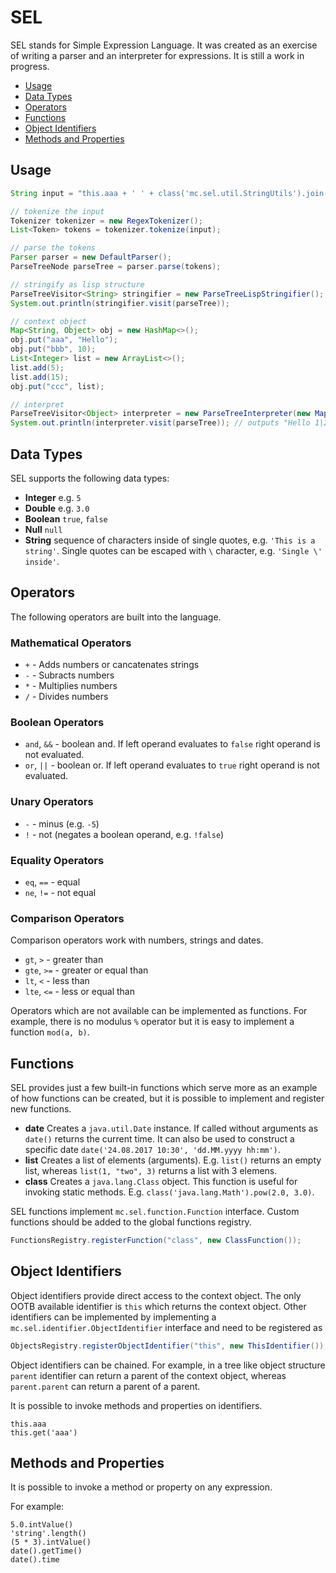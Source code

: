 # SEL
SEL stands for Simple Expression Language. It was created as an exercise of writing a parser and an interpreter for expressions. It is still a work in progress.

* [Usage](#usage)
* [Data Types](#data-types)
* [Operators](#operators)
* [Functions](#functions)
* [Object Identifiers](#object-identifiers)
* [Methods and Properties](#methods-and-properties)

## Usage
```java
String input = "this.aaa + ' ' + class('mc.sel.util.StringUtils').join('|', list('1','2','3')) + ('|' + (this.ccc.get(1) - this.bbb - 1).intValue())";

// tokenize the input
Tokenizer tokenizer = new RegexTokenizer();
List<Token> tokens = tokenizer.tokenize(input);

// parse the tokens
Parser parser = new DefaultParser();
ParseTreeNode parseTree = parser.parse(tokens);

// stringify as lisp structure
ParseTreeVisitor<String> stringifier = new ParseTreeLispStringifier();
System.out.println(stringifier.visit(parseTree));

// context object
Map<String, Object> obj = new HashMap<>();
obj.put("aaa", "Hello");
obj.put("bbb", 10);
List<Integer> list = new ArrayList<>();
list.add(5);
list.add(15);
obj.put("ccc", list);

// interpret
ParseTreeVisitor<Object> interpreter = new ParseTreeInterpreter(new MapContextObject(obj));
System.out.println(interpreter.visit(parseTree)); // outputs "Hello 1|2|3|4"
```

## Data Types
SEL supports the following data types:
* __Integer__ e.g. `5`
* __Double__ e.g. `3.0`
* __Boolean__ `true`, `false`
* __Null__ `null`
* __String__ sequence of characters inside of single quotes, e.g. `'This is a string'`. Single quotes can be escaped with `\` character, e.g. `'Single \' inside'`.

## Operators
The following operators are built into the language.

### Mathematical Operators
* `+` - Adds numbers or cancatenates strings
* `-` - Subracts numbers
* `*` - Multiplies numbers
* `/` - Divides numbers

### Boolean Operators
* `and`, `&&` - boolean and. If left operand evaluates to `false` right operand is not evaluated.
* `or`, `||` - boolean or. If left operand evaluates to `true` right operand is not evaluated.

### Unary Operators
* `-` - minus (e.g. `-5`)
* `!` - not (negates a boolean operand, e.g. `!false`)

### Equality Operators
* `eq`, `==` - equal
* `ne`, `!=` - not equal

### Comparison Operators
Comparison operators work with numbers, strings and dates.

* `gt`, `>` - greater than
* `gte`, `>=` - greater or equal than
* `lt`, `<` - less than
* `lte`, `<=` - less or equal than

Operators which are not available can be implemented as functions. For example, there is no modulus `%` operator but it is easy to implement a function `mod(a, b)`.

## Functions
SEL provides just a few built-in functions which serve more as an example of how functions can be created, but it is possible to implement and register new functions.

* __date__ Creates a `java.util.Date` instance. If called without arguments as `date()` returns the current time. It can also be used to construct a specific date `date('24.08.2017 10:30', 'dd.MM.yyyy hh:mm')`.
* __list__ Creates a list of elements (arguments). E.g. `list()` returns an empty list, whereas `list(1, "two", 3)` returns a list with 3 elemens.
* __class__ Creates a `java.lang.Class` object. This function is useful for invoking static methods. E.g. `class('java.lang.Math').pow(2.0, 3.0)`.

SEL functions implement `mc.sel.function.Function` interface. Custom functions should be added to the global functions registry.

```java
FunctionsRegistry.registerFunction("class", new ClassFunction());
```

## Object Identifiers
Object identifiers provide direct access to the context object. The only OOTB available identifier is `this` which returns the context object. Other identifiers can be implemented by implementing a `mc.sel.identifier.ObjectIdentifier` interface and need to be registered as

```java
ObjectsRegistry.registerObjectIdentifier("this", new ThisIdentifier());
```

Object identifiers can be chained. For example, in a tree like object structure `parent` identifier can return a parent of the context object, whereas `parent.parent` can return a parent of a parent.

It is possible to invoke methods and properties on identifiers.

```
this.aaa
this.get('aaa')
```

## Methods and Properties
It is possible to invoke a method or property on any expression. 

For example:
```
5.0.intValue()
'string'.length()
(5 * 3).intValue()
date().getTime()
date().time
```
